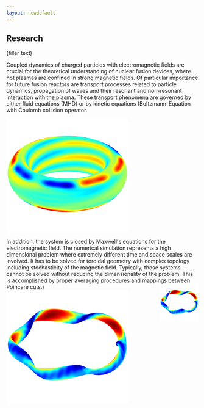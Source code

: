 ```yaml
---
layout: newdefault
---
```


## Research

(filler text)

Coupled dynamics of charged particles with electromagnetic fields are crucial for the theoretical understanding of nuclear fusion devices, where hot plasmas are confined in strong magnetic fields. Of particular importance for future fusion reactors are transport processes related to particle dynamics, propagation of waves and their resonant and non-resonant interaction with the plasma. These transport phenomena are governed by either fluid equations (MHD) or by kinetic equations (Boltzmann-Equation with Coulomb collision operator.

  ![Let's include a picture](/assets/Bilder/aug30835_rmp_homepage.png "Test")

In addition, the system is closed by Maxwell's equations for the electromagnetic field. The numerical simulation represents a high dimensional problem where extremely different time and space scales are involved. It has to be solved for toroidal geometry with complex topology including stochasticity of the magnetic field. Typically, those systems cannot be solved without reducing the dimensionality of the problem. This is accomplished by proper averaging procedures and mappings between Poincare cuts.)<img align="right" width="100" height="100" src="/assets/Bilder/w7x_homepage.png">
![Testimage<](/assets/Bilder/w7x_homepage.png)
